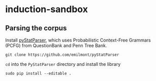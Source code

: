 # induction-sandbox

## Parsing the corpus

Install [pyStatParser](https://github.com/emilmont/pyStatParser), which uses Probabilistic Context-Free Grammars (PCFG) from QuestionBank and Penn Tree Bank.

```
git clone https://github.com/emilmont/pyStatParser
```

`cd` into the `PyStatParser` directory and install the library
```
sudo pip install --editable .
```

